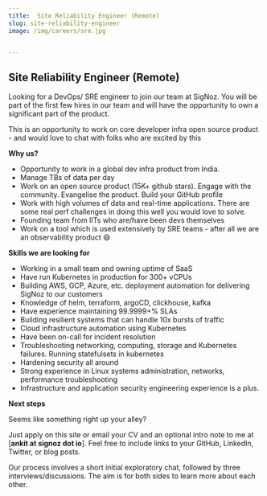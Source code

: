 ```yaml
---
title:  Site Reliability Engineer (Remote) 
slug: site-reliability-engineer
image: /img/careers/sre.jpg


---
```

<head>
  <link rel="canonical" href="https://signoz.io/careers/site-reliability-engineer/"/>
</head>

## Site Reliability Engineer (Remote) 

Looking for a DevOps/ SRE engineer to join our team at SigNoz. You will be part of the first few hires in our team and will have the opportunity to own a significant part of the product.

This is an opportunity to work on core developer infra open source product - and would love to chat with folks who are excited by this

**Why us?**

- Opportunity to work in a global dev infra product from India.
- Manage TBs of data per day
- Work on an open source product (15K+ github stars). Engage with the community. Evangelise the product. Build your GitHub profile
- Work with high volumes of data and real-time applications. There are some real perf challenges in doing this well you would love to solve.
- Founding team from IITs who are/have been devs themselves
- Work on a tool which is used extensively by SRE teams - after all we are an observability product :smile:


**Skills we are looking for**

- Working in a small team and owning uptime of SaaS
- Have run Kubernetes in production for 300+ vCPUs
- Building AWS, GCP, Azure, etc. deployment automation for delivering SigNoz to our customers
- Knowledge of helm, terraform, argoCD, clickhouse, kafka
- Have experience maintaining 99.9999+% SLAs
- Building resilient systems that can handle 10x bursts of traffic
- Cloud infrastructure automation using Kubernetes
- Have been on-call for incident resolution
- Troubleshooting networking, computing, storage and Kubernetes failures. Running statefulsets in kubernetes
- Hardening security all around
- Strong experience in Linux systems administration, networks, performance troubleshooting
- Infrastructure and application security engineering experience is a plus.

**Next steps**

Seems like something right up your alley? 

Just apply on this site or email your CV and an optional  intro note to me at [**ankit at signoz  dot io**]. Feel free to include links to your GitHub, LinkedIn, Twitter, or blog posts.

Our process involves a short initial exploratory chat, followed by three interviews/discussions. The aim is for both sides to learn more about each other.

